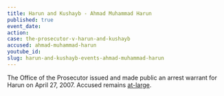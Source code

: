 ```yaml
---
title: Harun and Kushayb - Ahmad Muhammad Harun
published: true
event_date:
action:
case: the-prosecutor-v-harun-and-kushayb
accused: ahmad-muhammad-harun
youtube_id:
slug: harun-and-kushayb-events-ahmad-muhammad-harun
---
```



The Office of the Prosecutor issued and made public an arrest warrant for Harun on April 27, 2007. Accused remains [at-large](http://www.abc.net.au/news/2012-03-14/cases-before-the-icc/3888680).
